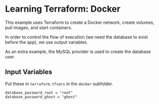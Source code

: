# Learning Terraform: Docker

This example uses Terraform to create a Docker network, create volumes, pull images, and start
containers.

In order to control the flow of execution (we need the database to exist before the app), we use
output variables.

As an extra example, the MySQL provider is used to create the database user.

## Input Variables

Put these in `terraform.tfvars` in the `docker` subfolder.

```hcl
database_password_root = "root"
database_password_ghost = "ghost"
```
